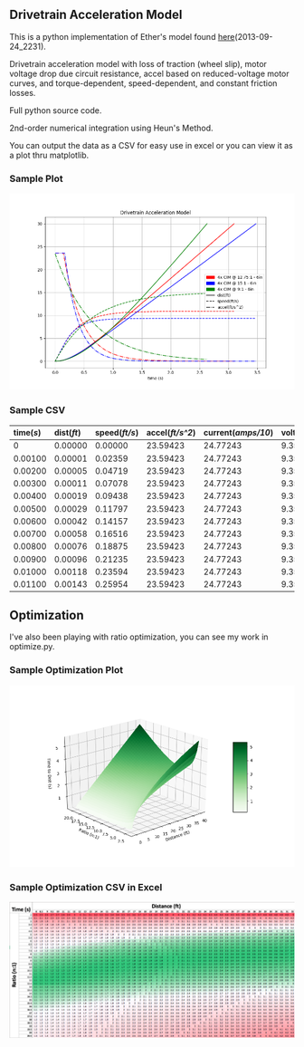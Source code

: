 ## Drivetrain Acceleration Model

This is a python implementation of Ether's model found [here](https://www.chiefdelphi.com/media/papers/2868)(2013-09-24_2231).

Drivetrain acceleration model with loss of traction (wheel slip), motor voltage drop due circuit resistance, accel based on reduced-voltage motor curves, and torque-dependent, speed-dependent, and constant friction losses.

Full python source code.

2nd-order numerical integration using Heun's Method.

You can output the data as a CSV for easy use in excel or you can view it as a plot thru matplotlib.

### Sample Plot
![Sample Plot](https://raw.githubusercontent.com/kForth/DrivetrainAccelerationModel/master/samples/sample.png "Sample plot comparing 3 different gear ratios.")

### Sample CSV
|time(*s*)|dist(*ft*)|speed(*ft/s*)|accel(*ft/s^2*)|current(*amps/10*)|voltage|slip|
|:--- | :--- | :--- | :--- | :--- | :--- |:--- |
|0|0.00000|0.00000|23.59423|24.77243|9.35572|True|
|0.00100|0.00001|0.02359|23.59423|24.77243|9.35572|True|
|0.00200|0.00005|0.04719|23.59423|24.77243|9.35572|True|
|0.00300|0.00011|0.07078|23.59423|24.77243|9.35572|True|
|0.00400|0.00019|0.09438|23.59423|24.77243|9.35572|True|
|0.00500|0.00029|0.11797|23.59423|24.77243|9.35572|True|
|0.00600|0.00042|0.14157|23.59423|24.77243|9.35572|True|
|0.00700|0.00058|0.16516|23.59423|24.77243|9.35572|True|
|0.00800|0.00076|0.18875|23.59423|24.77243|9.35572|True|
|0.00900|0.00096|0.21235|23.59423|24.77243|9.35572|True|
|0.01000|0.00118|0.23594|23.59423|24.77243|9.35572|True|
|0.01100|0.00143|0.25954|23.59423|24.77243|9.35572|True|


## Optimization

I've also been playing with ratio optimization, you can see my work in optimize.py.

### Sample Optimization Plot
![Sample Optimize Plot](https://raw.githubusercontent.com/kForth/DrivetrainAccelerationModel/master/samples/optimize.png "Sample optimization plot for a 150kg 6x MiniCIM robot. (optimize-time_to_dist.csv)")

### Sample Optimization CSV in Excel
![Sample Optimize CSV](https://raw.githubusercontent.com/kForth/DrivetrainAccelerationModel/master/samples/optimize_csv.png "Sample optimization csv for a 150kg 6x MiniCIM robot. (optimize-time_to_dist.csv)")